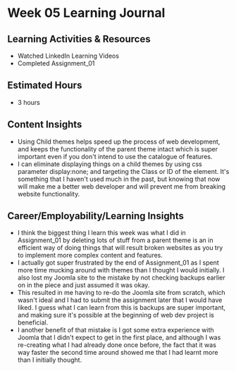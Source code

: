 
# Week 05 Learning Journal

## Learning Activities & Resources
- Watched LinkedIn Learning Videos
- Completed Assignment_01

## Estimated Hours
- 3 hours

## Content Insights
- Using Child themes helps speed up the process of web development, and keeps the functionality of the parent theme intact which is super important even if you don't intend to use the catalogue of features.
- I can eliminate displaying things on a child themes by using css parameter display:none; and targeting the Class or ID of the element. It's something that I haven't used much in the past, but knowing that now will make me a better web developer and will prevent me from breaking website functionality.  

## Career/Employability/Learning Insights
- I think the biggest thing I learn this week was what I did in Assignment_01 by deleting lots of stuff from a parent theme is an in efficient way of doing things that will result broken websites as you try to implement more complex content and features. 
- I actually got super frustrated by the end of Assignment_01 as I spent more time mucking around with themes than I thought I would initially. I also lost my Joomla site to the mistake by not checking backups earlier on in the piece and just assumed it was okay.
- This resulted in me having to re-do the Joomla site from scratch, which wasn't ideal and I had to submit the assignment later that I would have liked. I guess what I can learn from this is backups are super important, and making sure it's possible at the beginning of web dev project is beneficial. 
- I another benefit of that mistake is I got some extra experience with Joomla that I didn't expect to get in the first place, and although I was re-creating what I had already done once before, the fact that it was way faster the second time around showed me that I had learnt more than I initially thought. 
